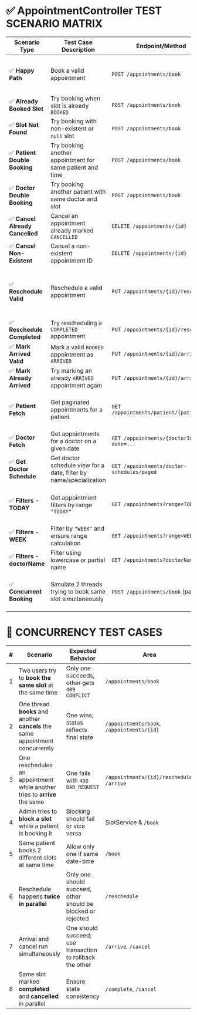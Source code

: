 # ✅ AppointmentController TEST SCENARIO MATRIX

| Scenario Type                  | Test Case Description                                              | Endpoint/Method                            | Notes                                                           |
| ------------------------------ | ------------------------------------------------------------------ | ------------------------------------------ | --------------------------------------------------------------- |
| ✅ **Happy Path**               | Book a valid appointment                                           | `POST /appointments/book`                  | Valid doctor, patient, and available slot                       |
| ✅ **Already Booked Slot**      | Try booking when slot is already `BOOKED`                          | `POST /appointments/book`                  | Should return `409 CONFLICT`                                    |
| ✅ **Slot Not Found**           | Try booking with non-existent or `null` slot                       | `POST /appointments/book`                  | Should return `409` or `400`                                    |
| ✅ **Patient Double Booking**   | Try booking another appointment for same patient and time          | `POST /appointments/book`                  | Conflict expected                                               |
| ✅ **Doctor Double Booking**    | Try booking another patient with same doctor and slot              | `POST /appointments/book`                  | Conflict expected                                               |
| ✅ **Cancel Already Cancelled** | Cancel an appointment already marked `CANCELLED`                   | `DELETE /appointments/{id}`                | Should return `400`                                             |
| ✅ **Cancel Non-Existent**      | Cancel a non-existent appointment ID                               | `DELETE /appointments/{id}`                | Should return `404`                                             |
| ✅ **Reschedule Valid**         | Reschedule a valid appointment                                     | `PUT /appointments/{id}/reschedule`        | Status should change to `CANCELLED`, new one should be `BOOKED` |
| ✅ **Reschedule Completed**     | Try rescheduling a `COMPLETED` appointment                         | `PUT /appointments/{id}/reschedule`        | Should return `400 BAD REQUEST`                                 |
| ✅ **Mark Arrived Valid**       | Mark a valid `BOOKED` appointment as `ARRIVED`                     | `PUT /appointments/{id}/arrive`            | Status should change                                            |
| ✅ **Mark Already Arrived**     | Try marking an already `ARRIVED` appointment again                 | `PUT /appointments/{id}/arrive`            | Should return `400`                                             |
| ✅ **Patient Fetch**            | Get paginated appointments for a patient                           | `GET /appointments/patient/{patientId}`    | Should return correct paginated list                            |
| ✅ **Doctor Fetch**             | Get appointments for a doctor on a given date                      | `GET /appointments/{doctorId}?date=...`    | Should return filtered list                                     |
| ✅ **Get Doctor Schedule**      | Get doctor schedule view for a date, filter by name/specialization | `GET /appointments/doctor-schedules/paged` | Should group and return slots per doctor                        |
| ✅ **Filters - TODAY**          | Get appointment filters by range `"TODAY"`                         | `GET /appointments?range=TODAY`            | Checks if only today's date entries returned                    |
| ✅ **Filters - WEEK**           | Filter by `"WEEK"` and ensure range calculation                    | `GET /appointments?range=WEEK`             | Should include past 7 days                                      |
| ✅ **Filters - doctorName**     | Filter using lowercase or partial name                             | `GET /appointments?doctorName=sm`          | Check `like` logic correctness                                  |
| ✅ **Concurrent Booking**       | Simulate 2 threads trying to book same slot simultaneously         | `POST /appointments/book` (parallel)       | Only one should succeed, one should get `409`                   |

# 🔁 CONCURRENCY TEST CASES

| # | Scenario                                                                       | Expected Behavior                                            | Area                                       | Notes                                          |
| - | ------------------------------------------------------------------------------ | ------------------------------------------------------------ | ------------------------------------------ | ---------------------------------------------- |
| 1 | Two users try to **book the same slot** at the same time                       | Only one succeeds, other gets `409 CONFLICT`                 | `/appointments/book`                       | Simulate with multithreaded test               |
| 2 | One thread **books** and another **cancels** the same appointment concurrently | One wins; status reflects final state                        | `/appointments/book`, `/appointments/{id}` | Use synchronized lock or optimistic locking    |
| 3 | One reschedules an appointment while another tries to **arrive** the same      | One fails with `400 BAD_REQUEST`                             | `/appointments/{id}/reschedule`, `/arrive` | State transition validation required           |
| 4 | Admin tries to **block a slot** while a patient is booking it                  | Blocking should fail or vice versa                           | SlotService & `/book`                      | Add atomic operation checks in `SlotService`   |
| 5 | Same patient books 2 different slots at same time                              | Allow only one if same date-time                             | `/book`                                    | Conflict for patient overlapping time          |
| 6 | Reschedule happens **twice in parallel**                                       | Only one should succeed, other should be blocked or rejected | `/reschedule`                              | Use DB transaction isolation or version checks |
| 7 | Arrival and cancel run simultaneously                                          | One should succeed; use transaction to rollback the other    | `/arrive`, `/cancel`                       | Add locking/transactional isolation            |
| 8 | Same slot marked **completed** and **cancelled** in parallel                   | Ensure state consistency                                     | `/complete`, `/cancel`                     | Final state should not be ambiguous            |
